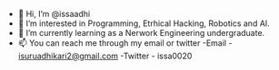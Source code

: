 - 👋 Hi, I’m @issaadhi
- 👀 I’m interested in Programming, Etrhical Hacking, Robotics and AI.
- 🌱 I’m currently learning as a Nerwork Engineering undergraduate.
- 📫 You can reach me through my email or twitter
      -Email - isuruadhikari2@gmail.com
      -Twitter - issa0020


